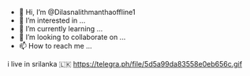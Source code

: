 - 👋 Hi, I’m @Dilasnalithmanthaoffline1
- 👀 I’m interested in ...
- 🌱 I’m currently learning ...
- 💞️ I’m looking to collaborate on ...
- 📫 How to reach me ...

<!---
Dilasnalithmanthaoffline1/Dilasnalithmanthaoffline1 is a ✨ special ✨ repository because its `README.md` (this file) appears on your GitHub profile.
You can click the Preview link to take a look at your changes.
--->
i live in srilanka 🇱🇰
https://telegra.ph/file/5d5a99da83558e0eb656c.gif

